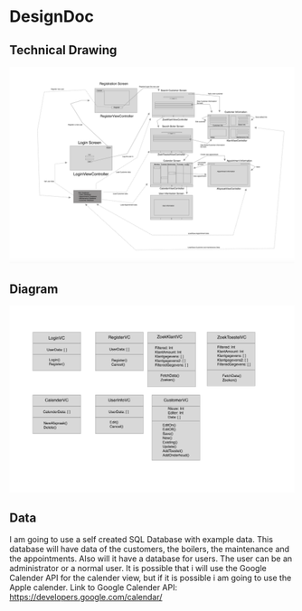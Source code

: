 #  DesignDoc
## Technical Drawing
![Technical Drawing](Pictures/TechDraw.png)

## Diagram
![Diagram](Pictures/Diagram.png)

## Data
I am going to use a self created SQL Database with example data. This database will have data of the customers, the boilers, the maintenance and the appointments. Also will it have a database for users. The user can be an administrator or a normal user.
It is possible that i will use the Google Calender API for the calender view, but if it is possible i am going to use the Apple calender.
Link to Google Calender API: https://developers.google.com/calendar/ 


